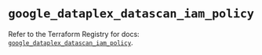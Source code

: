 # `google_dataplex_datascan_iam_policy`

Refer to the Terraform Registry for docs: [`google_dataplex_datascan_iam_policy`](https://registry.terraform.io/providers/hashicorp/google-beta/6.11.2/docs/resources/google_dataplex_datascan_iam_policy).
